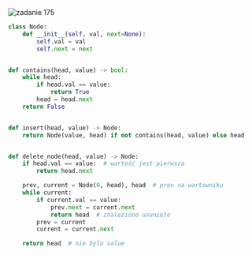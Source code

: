 <picture>
  <source srcset="../../srt/zbior_zadan/175.png" media="(prefers-color-scheme: light)">
  <source srcset="../../srt/zbior_zadan/black_175.png" media="(prefers-color-scheme: dark)">
  <img src="../../srt/zbior_zadan/black_175.png" alt="zadanie 175">
</picture>

```python
class Node:
    def __init__(self, val, next=None):
        self.val = val
        self.next = next


def contains(head, value) -> bool:
    while head:
        if head.val == value:
            return True
        head = head.next
    return False


def insert(head, value) -> Node:
    return Node(value, head) if not contains(head, value) else head


def delete_node(head, value) -> Node:
    if head.val == value:  # wartość jest pierwsza
        return head.next

    prev, current = Node(0, head), head  # prev na wartowniku
    while current:
        if current.val == value:
            prev.next = current.next
            return head  # znaleziono usunieto
        prev = current
        current = current.next

    return head  # nie bylo value
```